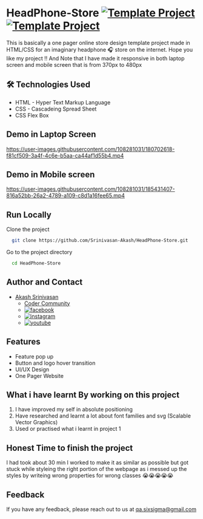 # HeadPhone-Store [![Template Project](https://img.shields.io/badge/Template-Project-red)](http://www.gnu.org/licenses/agpl-3.0) [![Template Project](https://img.shields.io/badge/Technologies%20-HTML%2FCSS-brightgreen)](http://www.gnu.org/licenses/agpl-3.0)

This is basically a one pager online store design template project made in HTML/CSS for an imaginary headphone 🎧  store on the internet.
Hope you like my project !! And Note that I have made it responsive in both laptop screen and mobile screen that is from 370px to 480px


## 🛠 Technologies Used
  - HTML - Hyper Text Markup Language
  - CSS - Cascadeing Spread Sheet
  - CSS Flex Box

## Demo in Laptop Screen

https://user-images.githubusercontent.com/108281031/180702618-f81cf509-3a4f-4c6e-b5aa-ca44af1d55b4.mp4

## Demo in Mobile screen


https://user-images.githubusercontent.com/108281031/185431407-816a52bb-26a2-4789-a109-c8d1a16fee65.mp4



## Run Locally

Clone the project

```bash
  git clone https://github.com/Srinivasan-Akash/HeadPhone-Store.git
```

Go to the project directory

```bash
  cd HeadPhone-Store
```
## Author and Contact
- [Akash Srinivasan](https://www.github.com/octokatherine)
    - [Coder Community](https://web.codercommunity.io/user/62d568cb998d86c8883a2766?tab=posts)
    - [![facebook](https://img.shields.io/badge/Facebook-0A66C2?style=for-the-badge&logo=facebook&logoColor=white)](https://www.facebook.com/profile.php?id=100083429257499)
    - [![instagram](https://img.shields.io/badge/Instagram-0A66C2?style=for-the-badge&logo=instagram&logoColor=white)](https://www.instagram.com/akash_prashanthi/)
    - [![youtube](https://img.shields.io/badge/YouTube-ff0000?style=for-the-badge&logo=youtube&logoColor=white)](https://www.youtube.com/channel/UCAv1QdzDgV6MjA60CRtfkIg)

## Features

- Feature pop up
- Button and logo hover transition 
- UI/UX Design
- One Pager Website

## What i have learnt By working on this project
1. I have improved my self in absolute positioning
2. Have researched and learnt a lot about font families and svg (Scalable Vector Graphics)
3. Used or practised what i learnt in project 1

## Honest Time to finish the project

I had took about 30 min I worked to make it as similar as possible but got stuck while styleing the right portion of the webpage as i messed up the styles by writeing wrong properties for wrong classes
😭😭😭😭😭
## Feedback

If you have any feedback, please reach out to us at qa.sixsigma@gmail.com
